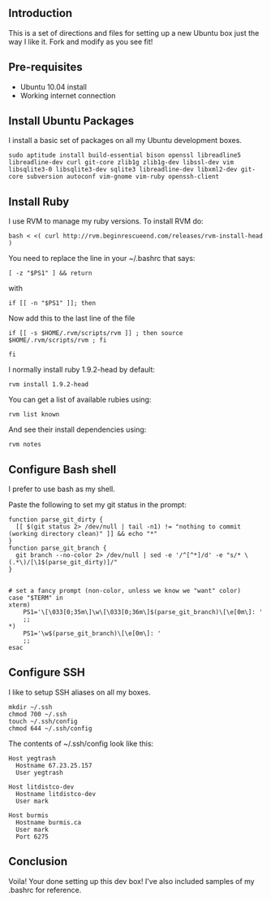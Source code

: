 Introduction
-------------

This is a set of directions and files for setting up a new Ubuntu box just the way I like it.  Fork and modify as you see fit!

Pre-requisites
---------------

* Ubuntu 10.04 install
* Working internet connection

Install Ubuntu Packages
-------------------------

I install a basic set of packages on all my Ubuntu development boxes.

    sudo aptitude install build-essential bison openssl libreadline5 libreadline-dev curl git-core zlib1g zlib1g-dev libssl-dev vim libsqlite3-0 libsqlite3-dev sqlite3 libreadline-dev libxml2-dev git-core subversion autoconf vim-gnome vim-ruby openssh-client

Install Ruby
-------------

I use RVM to manage my ruby versions.  To install RVM do:

    bash < <( curl http://rvm.beginrescueend.com/releases/rvm-install-head )

You need to replace the line in your ~/.bashrc that says:

    [ -z "$PS1" ] && return

with

    if [[ -n "$PS1" ]]; then

Now add this to the last line of the file

    if [[ -s $HOME/.rvm/scripts/rvm ]] ; then source $HOME/.rvm/scripts/rvm ; fi
    
    fi

I normally install ruby 1.9.2-head by default:

    rvm install 1.9.2-head

You can get a list of available rubies using:

    rvm list known

And see their install dependencies using:

    rvm notes

Configure Bash shell
---------------------

I prefer to use bash as my shell.

Paste the following to set my git status in the prompt:

    function parse_git_dirty {
      [[ $(git status 2> /dev/null | tail -n1) != "nothing to commit (working directory clean)" ]] && echo "*"
    }
    function parse_git_branch {
      git branch --no-color 2> /dev/null | sed -e '/^[^*]/d' -e "s/* \(.*\)/[\1$(parse_git_dirty)]/"
    }


    # set a fancy prompt (non-color, unless we know we "want" color)
    case "$TERM" in
    xterm)
        PS1='\[\033[0;35m\]\w\[\033[0;36m\]$(parse_git_branch)\[\e[0m\]: '
        ;;
    *)
        PS1='\w$(parse_git_branch)\[\e[0m\]: '
        ;;
    esac

Configure SSH
--------------

I like to setup SSH aliases on all my boxes.

    mkdir ~/.ssh
    chmod 700 ~/.ssh
    touch ~/.ssh/config
    chmod 644 ~/.ssh/config

The contents of ~/.ssh/config look like this:

    Host yegtrash
      Hostname 67.23.25.157
      User yegtrash

    Host litdistco-dev
      Hostname litdistco-dev
      User mark

    Host burmis
      Hostname burmis.ca
      User mark
      Port 6275


Conclusion
-----------

Voila!  Your done setting up this dev box!  I've also included samples of my .bashrc for reference.
